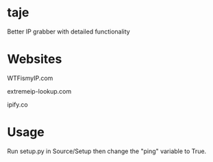 # taje
Better IP grabber with detailed functionality

# Websites
WTFismyIP.com

extremeip-lookup.com

ipify.co

# Usage
Run setup.py in Source/Setup then change the "ping" variable to True.

